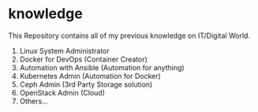 # knowledge
This Repository contains all of my previous knowledge on IT/Digital World.

1. Linux System Administrator
2. Docker for DevOps (Container Creator)
3. Automation with Ansible (Automation for anything)
4. Kubernetes Admin (Automation for Docker)
5. Ceph Admin (3rd Party Storage solution)
6. OpenStack Admin (Cloud)
7. Others...
